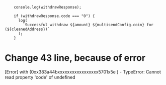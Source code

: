         console.log(withdrawResponse);

        if (withdrawResponse.code === "0") {
          log(
            `Successful withdraw ${amount} ${multisendConfig.coin} for (${cleanedAddress})`
          );
        }

# Change 43 line, because of error
[Error] with (0xx383a44bxxxxxxxxxxxxxxxxx5701x5e ) - TypeError: Cannot read property 'code' of undefined
